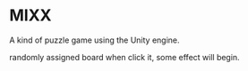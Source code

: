 # MIXX
A kind of puzzle game using the Unity engine.

randomly assigned board
when click it, some effect will begin.
